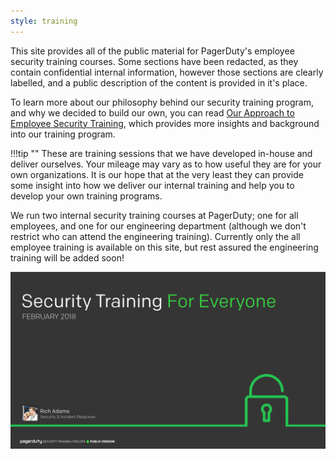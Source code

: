 ```yaml
---
style: training
---
```


This site provides all of the public material for PagerDuty's employee security training courses. Some sections have been redacted, as they contain confidential internal information, however those sections are clearly labelled, and a public description of the content is provided in it's place.

To learn more about our philosophy behind our security training program, and why we decided to build our own, you can read [Our Approach to Employee Security Training](https://www.pagerduty.com/blog/security-training-at-pagerduty), which provides more insights and background into our training program.

!!!tip ""
    These are training sessions that we have developed in-house and deliver ourselves. Your mileage may vary as to how useful they are for your own organizations. It is our hope that at the very least they can provide some insight into how we deliver our internal training and help you to develop your own training programs.

We run two internal security training courses at PagerDuty; one for all employees, and one for our engineering department (although we don't restrict who can attend the engineering training). Currently only the all employee training is available on this site, but rest assured the engineering training will be added soon!

[![Security Training For Everyone](./slides/for_everyone/for_everyone.001.jpeg)](/for_everyone)
<!--[![Security Training For Engineers](./slides/for_engineers/for_engineers.001.jpeg)](/for_engineers)-->
